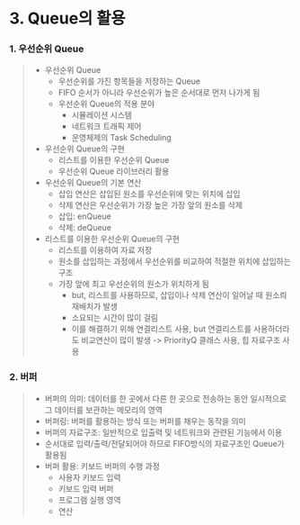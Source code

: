 # 3. Queue의 활용

### 1. 우선순위 Queue

> - 우선순위 Queue
>   - 우선순위를 가진 항목들을 저장하는 Queue
>   - FIFO 순서가 아니라 우선순위가 높은 순서대로 먼저 나가게 됨
>   - 우선순위 Queue의 적용 분야
>     - 시뮬레이션 시스템
>     - 네트워크 트래픽 제어
>     - 운영체제의 Task  Scheduling
> - 우선순위 Queue의 구현
>   - 리스트를 이용한 우선순위 Queue
>   - 우선순위 Queue 라이브러리 활용
> - 우선순위 Queue의 기본 연산
>   - 삽입 연산은 삽입된 원소를 우선순위에 맞는 위치에 삽입
>   - 삭제 연산은 우선순위가 가장 높은 가장 앞의 원소를 삭제
>   - 삽입: enQueue
>   - 삭제: deQueue
> - 리스트를 이용한 우선순위 Queue의 구현
>   - 리스트를 이용하여 자료 저장
>   - 원소를 삽입하는 과정에서 우선순위를 비교하여 적절한 위치에 삽입하는 구조
>   - 가장 앞에 최고 우선순위의 원소가 위치하게 됨
>     - but, 리스트를 사용하므로, 삽입이나 삭제 연산이 일어날 때 원소릐 재배치가 발생
>     - 소요되는 시간이 많이 걸림
>     - 이를 해결하기 위해 연결리스트 사용, but 연결리스트를 사용하더라도 비교연산이 많이 발생 -> PriorityQ 클래스 사용, 힙 자료구조 사용

### 2. 버퍼

> - 버퍼의 의미: 데이터를 한 곳에서 다른 한 곳으로 전송하는 동안 일시적으로 그 데이터를 보관하는 메모리의 영역
> - 버퍼링: 버퍼를 활용하는 방식 또는 버퍼를 채우는 동작을 의미
> - 버퍼의 자료구조: 일반적으로 입출력 및 네트워크와 관련된 기능에서 이용
> - 순서대로 입력/출력/전달되어야 하므로 FIFO방식의 자료구조인 Queue가 활용됨
> - 버퍼 활용: 키보드 버퍼의 수행 과정
>   - 사용자 키보드 입력
>   - 키보드 입력 버퍼
>   - 프로그램 실행 영역
>   - 연산

